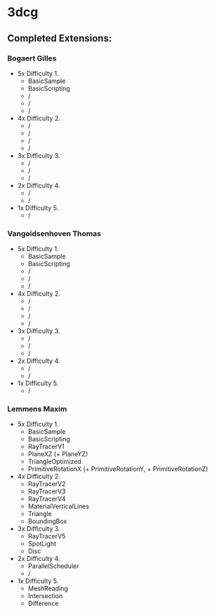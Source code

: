 # 3dcg

## Completed Extensions:

### Bogaert Gilles
- 5x Difficulty 1.
  - BasicSample
  - BasicScripting
  - /
  - /
  - /
- 4x Difficulty 2.
  - /
  - /
  - /
  - /
- 3x Difficulty 3.
  - /
  - / 
  - /
- 2x Difficulty 4.
  - /
  - /
- 1x Difficulty 5.
  - /
### Vangoidsenhoven Thomas
- 5x Difficulty 1.
  - BasicSample
  - BasicScripting
  - /
  - /
  - /
- 4x Difficulty 2.
  - /
  - /
  - /
  - /
- 3x Difficulty 3.
  - /
  - / 
  - /
- 2x Difficulty 4.
  - /
  - /
- 1x Difficulty 5.
  - /
### Lemmens Maxim
- 5x Difficulty 1.
  - BasicSample
  - BasicScripting
  - RayTracerV1
  - PlaneXZ (+ PlaneYZ)
  - TriangleOptimized
  - PrimitiveRotationX (+ PrimitiveRotationY, + PrimitiveRotationZ)
- 4x Difficulty 2.
  - RayTracerV2
  - RayTracerV3
  - RayTracerV4
  - MaterialVerticalLines
  - Triangle
  - BoundingBox
- 3x Difficulty 3.
  - RayTracerV5
  - SpotLight
  - Disc
- 2x Difficulty 4.
  - ParallelScheduler
  - /
- 1x Difficulty 5.
  - MeshReading
  - Intersection
  - Difference

